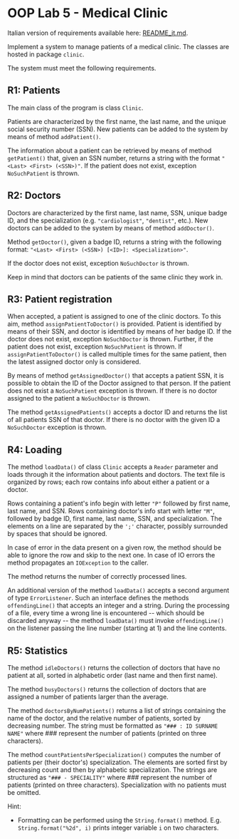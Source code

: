# OOP Lab 5 - Medical Clinic

Italian version of requirements available here: [README_it.md](README_it.md).

Implement a system to manage patients of a medical clinic. The classes are hosted in package `clinic`.

The system must meet the following requirements.


## R1: Patients

The main class of the program is class `Clinic`.

Patients are characterized by the first name, the last name, and the unique social security number (SSN). New patients can be added to the system by means of method `addPatient()`.

The information about a patient can be retrieved by means of method `getPatient()` that, given an SSN number, returns a string with the format `"<Last> <First> (<SSN>)"`. If the patient does not exist, exception `NoSuchPatient` is thrown.


## R2: Doctors

Doctors are characterized by the first name, last name, SSN, unique badge ID, and the specialization (e.g. `"cardiologist"`, `"dentist"`, etc.). New doctors can be added to the system by means of method `addDoctor()`.

Method `getDoctor()`, given a badge ID, returns a string with the following format: `"<Last> <First> (<SSN>) [<ID>]: <Specialization>"`.

If the doctor does not exist, exception `NoSuchDoctor` is thrown.

Keep in mind that doctors can be patients of the same clinic they work in.


## R3: Patient registration

When accepted, a patient is assigned to one of the clinic doctors. To this aim, method `assignPatientToDoctor()` is provided. Patient is identified by means of their SSN, and doctor is identified by means of her badge ID. If the doctor does not exist, exception `NoSuchDoctor` is thrown. Further, if the patient does not exist, exception `NoSuchPatient` is thrown.
If `assignPatientToDoctor()` is called multiple times for the same patient, then the latest assigned doctor only is considered.

By means of method `getAssignedDoctor()` that accepts a patient SSN, it is possible to obtain the ID of the Doctor assigned to that person. If the patient does not exist a `NoSuchPatient` exception is thrown. If there is no doctor assigned to the patient a `NoSuchDoctor` is thrown.

The method `getAssignedPatients()` accepts a doctor ID and returns the list of all patients SSN of that doctor. If there is no doctor with the given ID a `NoSuchDoctor` exception is thrown.


## R4: Loading

The method `loadData()` of class `Clinic` accepts a `Reader` parameter and loads through it the information about patients and doctors.
The text file is organized by rows; each row contains info about either a patient or a doctor.

Rows containing a patient's info begin with letter `"P"` followed by first name, last name, and SSN. Rows containing doctor's info start with letter `"M"`, followed by badge ID, first name, last name, SSN, and specialization.
The elements on a line are separated by the `';'` character, possibly surrounded by spaces that should be ignored.

In case of error in the data present on a given row, the method should be able to ignore the row and skip to the next one.
In case of IO errors the method propagates an `IOException` to the caller.

The method returns the number of correctly processed lines.

An additional version of the method `loadData()` accepts a second argument of type `ErrorListener`. Such an interface defines the methods `offendingLine()` that accepts an integer and a string. During the processing of a file, every time a wrong line is encountered -- which should be discarded anyway -- the method `loadData()` must invoke `offendingLine()` on the listener passing the line number (starting at 1) and the line contents.


## R5: Statistics

The method `idleDoctors()` returns the collection of doctors that have no patient at all, sorted in alphabetic order (last name and then first name).

The method `busyDoctors()` returns the collection of doctors that are assigned a number of patients larger than the average.

The method `doctorsByNumPatients()` returns a list of strings containing the name of the doctor, and the relative number of patients, sorted by decreasing number.
The string must be formatted as `"### : ID SURNAME NAME"` where ### represent the number of patients (printed on three characters).

The method `countPatientsPerSpecialization()` computes the number of patients per (their doctor's) specialization. The elements are sorted first by decreasing count and then by alphabetic specialization.
The strings are structured as `"### - SPECIALITY"` where ### represent the number of patients (printed on three characters). Specialization with no patients must be omitted.


Hint:

* Formatting can be performed using the `String.format()` method.
  E.g. `String.format("%2d", i)` prints integer variable `i` on two characters.